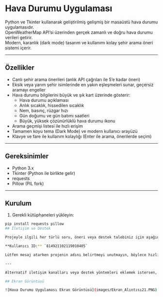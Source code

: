 #  Hava Durumu Uygulaması 
Python ve Tkinter kullanarak geliştirilmiş gelişmiş bir masaüstü hava durumu uygulamasıdır.  
OpenWeatherMap API’si üzerinden gerçek zamanlı ve doğru hava durumu verileri getirir.  
Modern, karanlık (dark mode) tasarım ve kullanımı kolay şehir arama öneri sistemi içerir.

---

## Özellikler

- Canlı şehir arama önerileri (anlık API çağrıları ile 5’e kadar öneri)
- Eksik veya yarım şehir isimlerinde en yakın eşleşmeleri sunar, geçersiz aramayı engeller
- Hava durumu bilgilerini büyük ve şık kart üzerinde gösterir:
  - Hava durumu açıklaması
  - Anlık sıcaklık, hissedilen sıcaklık
  - Nem, basınç, rüzgar hızı
  - Gün doğumu ve gün batımı saatleri
  - Büyük, yüksek çözünürlüklü hava durumu ikonu
- Arama geçmişi listesi ile hızlı erişim
- Tamamen koyu tema (Dark Mode) ve modern kullanıcı arayüzü
- Klavye ve fare ile kullanım kolaylığı (Enter ile arama, önerilerde seçim)

---

## Gereksinimler

- Python 3.x
- Tkinter (Python ile birlikte gelir)
- requests
- Pillow (PIL fork)

---

## Kurulum

1. Gerekli kütüphaneleri yükleyin:

```bash
pip install requests pillow
## İletişim ve Destek

Projeyle ilgili her türlü soru, öneri veya destek talebiniz için aşağıdaki kullanıcı ID’si üzerinden bana ulaşabilirsiniz:

**Kullanıcı ID:** `814921102119010405`

Lütfen mesaj atarken projenin adını belirtmeyi unutmayın, böylece hızlıca geri dönüş yapabilirim.

---

Alternatif iletişim kanalları veya destek yöntemleri eklemek istersen, buraya ekleyebiliriz.

## Ekran Görüntüsü

![Hava Durumu Uygulaması Ekran Görüntüsü](images/Ekran_Alıntısı21.PNG)
